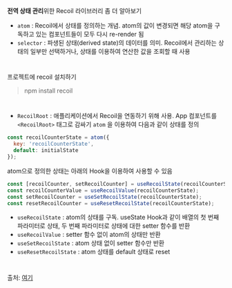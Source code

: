 **전역 상태 관리**위한 Recoil 라이브러리 좀 더 알아보기
- `atom` : Recoil에서 상태를 정의하는 개념. atom의 값이 변경되면 해당 atom을 구독하고 있는 컴포넌트들이 모두 다시 re-render 됨
- `selector` : 파생된 상태(derived state)의 데이터를 의미. Recoil에서 관리하는 상태의 일부만 선택하거나, 상태를 이용하여 연산한 값을 조회할 때 사용
#
프로젝트에 recoil 설치하기
> npm install recoil
#
- `RecoilRoot` : 애플리케이션에서 Recoil을 연동하기 위해 사용. App 컴포넌트를 `<RecoilRoot>` 태그로 감싸기
`atom` 을 이용하여 다음과 같이 상태를 정의
```javascript
const recoilCounterState = atom({
  key: 'recoilCounterState',
  default: initialState
});
```
atom으로 정의한 상태는 아래의 Hook을 이용하여 사용할 수 있음
```javascript
const [recoilCounter, setRecoilCounter] = useRecoilState(recoilCounterState);
const recoilCounterValue = useRecoilValue(recoilCounterState);
const setRecoilCounter = useSetRecoilState(recoilCounterState);
const resetRecoilCounter = useResetRecoilState(recoilCounterState);
```
- `useRecoilState` : atom의 상태를 구독. useState Hook과 같이 배열의 첫 번째 파라미터로 상태, 두 번째 파라미터로 상태에 대한 setter 함수를 반환
- `useRecoilValue` : setter 함수 없이 atom의 상태만 반환
- `useSetRecoilState` : atom 상태 없이 setter 함수만 반환
- `useResetRecoilState` : atom 상태를 default 상태로 reset
#
출처: [여기](https://freestrokes.tistory.com/165)
